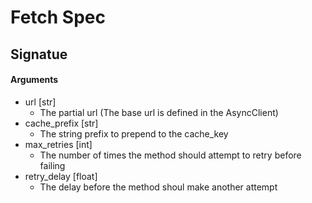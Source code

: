 # Fetch Spec

## Signatue

#### Arguments
- url [str] 
  - The partial url (The base url is defined in the AsyncClient)
- cache_prefix [str]
  - The string prefix to prepend to the cache_key
- max_retries [int]
  - The number of times the method should attempt to retry before failing
- retry_delay [float]
  - The delay before the method shoul make another attempt